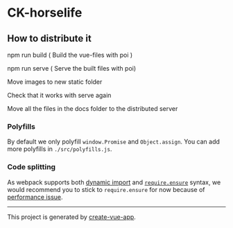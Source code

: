 # CK-horselife

## How to distribute it
npm run build ( Build the vue-files with poi )

npm run serve ( Serve the built files with poi)

Move images to new static folder 

Check that it works with serve again

Move all the files in the docs folder to the distributed server

### Polyfills

By default we only polyfill `window.Promise` and `Object.assign`. You can add more polyfills in `./src/polyfills.js`.

### Code splitting

As webpack supports both [dynamic import](https://webpack.js.org/guides/code-splitting-async/#dynamic-import-import-) and [`require.ensure`](https://webpack.js.org/guides/code-splitting-async/#require-ensure-) syntax, we would recommend you to stick to `require.ensure` for now because of [performance issue](https://github.com/webpack/webpack/issues/4636).

---

This project is generated by [create-vue-app](https://github.com/egoist/create-vue-app).
